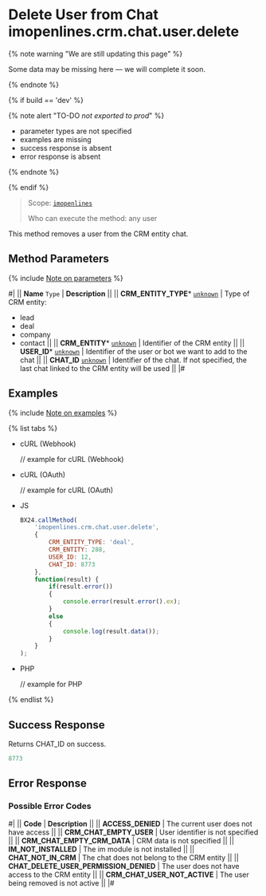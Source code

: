 # Delete User from Chat imopenlines.crm.chat.user.delete

{% note warning "We are still updating this page" %}

Some data may be missing here — we will complete it soon.

{% endnote %}

{% if build == 'dev' %}

{% note alert "TO-DO _not exported to prod_" %}

- parameter types are not specified
- examples are missing
- success response is absent
- error response is absent

{% endnote %}

{% endif %}

> Scope: [`imopenlines`](../../../scopes/permissions.md)
>
> Who can execute the method: any user

This method removes a user from the CRM entity chat.

## Method Parameters

{% include [Note on parameters](../../../../_includes/required.md) %}

#|
|| **Name**
`Type` | **Description** ||
|| **CRM_ENTITY_TYPE***
[`unknown`](../../../data-types.md) | Type of CRM entity:
- lead
- deal
- company
- contact
 ||
|| **CRM_ENTITY***
[`unknown`](../../../data-types.md) | Identifier of the CRM entity ||
|| **USER_ID***
[`unknown`](../../../data-types.md) | Identifier of the user or bot we want to add to the chat ||
|| **CHAT_ID**
[`unknown`](../../../data-types.md) | Identifier of the chat. If not specified, the last chat linked to the CRM entity will be used ||
|#

## Examples

{% include [Note on examples](../../../../_includes/examples.md) %}


{% list tabs %}

- cURL (Webhook)

    // example for cURL (Webhook)

- cURL (OAuth)

    // example for cURL (OAuth)

- JS

    ```js
    BX24.callMethod(
        'imopenlines.crm.chat.user.delete',
        {
            CRM_ENTITY_TYPE: 'deal',
            CRM_ENTITY: 288,
            USER_ID: 12,
            CHAT_ID: 8773
        },
        function(result) {
            if(result.error())
            {
                console.error(result.error().ex);
            }
            else
            {
                console.log(result.data());
            }
        }
    );
    ```

- PHP

    // example for PHP

{% endlist %}

## Success Response

Returns CHAT_ID on success.

```js
8773
```

## Error Response

### Possible Error Codes

#|
|| **Code** | **Description** ||
|| **ACCESS_DENIED** | The current user does not have access ||
|| **CRM_CHAT_EMPTY_USER** | User identifier is not specified ||
|| **CRM_CHAT_EMPTY_CRM_DATA** | CRM data is not specified ||
|| **IM_NOT_INSTALLED** | The im module is not installed ||
|| **CHAT_NOT_IN_CRM** | The chat does not belong to the CRM entity ||
|| **CHAT_DELETE_USER_PERMISSION_DENIED** | The user does not have access to the CRM entity ||
|| **CRM_CHAT_USER_NOT_ACTIVE** | The user being removed is not active ||
|#
